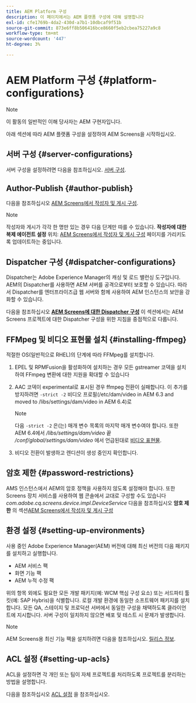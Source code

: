 ```yaml
---
title: AEM Platform 구성
description: 이 페이지에서는 AEM 플랫폼 구성에 대해 설명합니다
exl-id: cfe1769b-4da2-430d-a7b1-10dbcaf9f51b
source-git-commit: 873e6ff8b506416bce8660f5eb2cbea75227a9c8
workflow-type: tm+mt
source-wordcount: '447'
ht-degree: 3%

---
```


# AEM Platform 구성 {#platform-configurations}

>[!NOTE]
>
>이 활동의 일반적인 이해 당사자는 AEM 구현자입니다.

아래 섹션에 따라 AEM 플랫폼 구성을 설정하여 AEM Screens을 시작하십시오.

## 서버 구성 {#server-configurations}

서버 구성을 설정하려면 다음을 참조하십시오. [서버 구성](https://experienceleague.adobe.com/en/docs/experience-manager-screens/user-guide/administering/configuring-screens-introduction#ServerConfiguration).

## Author-Publish {#author-publish}

다음을 참조하십시오 [AEM Screens에서 작성자 및 게시 구성](https://experienceleague.adobe.com/en/docs/experience-manager-screens/user-guide/administering/author-publish/author-and-publish).

>[!NOTE]
>
>작성자와 게시가 각각 한 명만 있는 경우 다음 단계만 따를 수 있습니다. **작성자에 대한 복제 에이전트 설정** 위치: [AEM Screens에서 작성자 및 게시 구성](https://experienceleague.adobe.com/en/docs/experience-manager-screens/user-guide/administering/author-publish/author-and-publish) 페이지를 가리키도록 업데이트하는 중입니다.

## Dispatcher 구성 {#dispatcher-configurations}

Dispatcher는 Adobe Experience Manager의 캐싱 및 로드 밸런싱 도구입니다. AEM의 Dispatcher를 사용하면 AEM 서버를 공격으로부터 보호할 수 있습니다. 따라서 Dispatcher를 엔터프라이즈급 웹 서버와 함께 사용하여 AEM 인스턴스의 보안을 강화할 수 있습니다.

다음을 참조하십시오 **[AEM Screens에 대한 Dispatcher 구성](https://experienceleague.adobe.com/en/docs/experience-manager-screens/user-guide/administering/dispatcher-configurations-aem-screens)** 이 섹션에서는 AEM Screens 프로젝트에 대한 Dispatcher 구성을 위한 지침을 중점적으로 다룹니다.

## FFMpeg 및 비디오 표현물 설치 {#installing-ffmpeg}

적절한 OS(일반적으로 RHEL)의 단계에 따라 FFMpeg를 설치합니다.

1. EPEL 및 RPMFusion을 활성화하여 설치하는 경우 모든 gstreamer 코덱을 설치하여 FFmpeg 변환에 대한 지원을 확대할 수 있습니다
1. AAC 코덱이 experimental로 표시된 경우 ffmpeg 전환이 실패합니다. 이 추가를 방지하려면 `-strict -2` 비디오 프로필(/etc/dam/video in AEM 6.3 and moved to /libs/settings/dam/video in AEM 6.4)로

   >[!NOTE]
   >
   >다음 `-strict -2` 은(는) 매개 변수 목록의 마지막 매개 변수여야 합니다. 또한 AEM 6.4에서 */libs/settings/dam/video* 끝 */conf/global/settings/dam/video* 에서 언급된대로 [비디오 표현물](https://experienceleague.adobe.com/en/docs/experience-manager-screens/user-guide/authoring/product-features/generating-renditions).
1. 비디오 전환이 발생하고 렌디션이 생성 중인지 확인합니다.

## 암호 제한 {#password-restrictions}

AMS 인스턴스에서 AEM의 암호 정책을 사용하지 않도록 설정해야 합니다. 또한 Screens 장치 서비스를 사용하여 웹 콘솔에서 교대로 구성할 수도 있습니다 *com.adobe.cq.screens.device.impl.DeviceService*
다음을 참조하십시오 **암호 제한** 의 섹션[AEM Screens에서 작성자 및 게시 구성](https://experienceleague.adobe.com/en/docs/experience-manager-screens/user-guide/administering/author-publish/author-and-publish)

## 환경 설정 {#setting-up-environments}

사용 중인 Adobe Experience Manager(AEM) 버전에 대해 최신 버전의 다음 패키지를 설치하고 실행합니다.

* AEM 서비스 팩
* 화면 기능 팩
* AEM 누적 수정 팩

위의 항목 외에도 필요한 모든 개발 패키지(예: WCM 핵심 구성 요소) 또는 서드파티 툴킷(예: SAP Hybris)을 식별합니다.
로컬 개발 환경에 동일한 소프트웨어 패키지를 설치합니다. 모든 QA, 스테이지 및 프로덕션 서버에서 동일한 구성을 채택하도록 클라이언트에 지시합니다. 서버 구성이 일치하지 않으면 배포 및 테스트 시 문제가 발생합니다.

>[!NOTE]
>
>AEM Screens용 최신 기능 팩을 설치하려면 다음을 참조하십시오. [릴리스 정보](https://experienceleague.adobe.com/en/docs/experience-manager-screens/user-guide/aem-screens-introduction).

## ACL 설정 {#setting-up-acls}

ACL을 설정하면 각 개인 또는 팀이 자체 프로젝트를 처리하도록 프로젝트를 분리하는 방법을 설명합니다.

다음을 참조하십시오 [ACL 설정](https://experienceleague.adobe.com/en/docs/experience-manager-screens/user-guide/administering/setting-up-acls) 을 참조하십시오.
